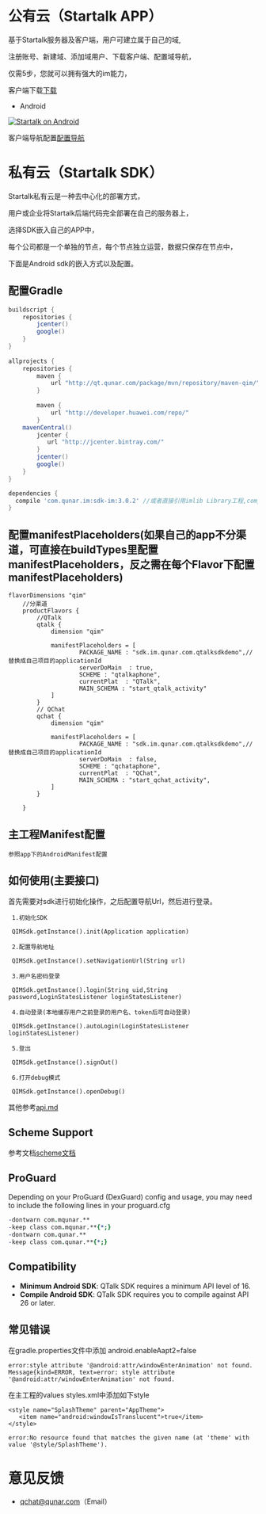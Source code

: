 公有云（Startalk APP）
=====
基于Startalk服务器及客户端，用户可建立属于自己的域,

注册账号、新建域、添加域用户、下载客户端、配置域导航，

仅需5步，您就可以拥有强大的im能力，

客户端下载[下载](https://im.qunar.com/new/#/download)

- Android

[![Startalk on Android](https://s.qunarzz.com/qtalk_official_web/pages/download/android.png)](https://qt.qunar.com/downloads/qtalk_android.apk)

客户端导航配置[配置导航](https://im.qunar.com/new/#/platform/access_guide/manage_nav?id=manage_nav_mb)

私有云（Startalk SDK）
=====
Startalk私有云是一种去中心化的部署方式，

用户或企业将Startalk后端代码完全部署在自己的服务器上，

选择SDK嵌入自己的APP中，

每个公司都是一个单独的节点，每个节点独立运营，数据只保存在节点中，

下面是Android sdk的嵌入方式以及配置。

配置Gradle
--------
```gradle
buildscript {
    repositories {
        jcenter()
        google()
    }
}
 
allprojects {
    repositories {
        maven {
            url "http://qt.qunar.com/package/mvn/repository/maven-qim/"
        }
        
        maven {
            url "http://developer.huawei.com/repo/"
        }
    mavenCentral()
        jcenter {
           url "http://jcenter.bintray.com/"
        }
        jcenter()
        google()
    }
}
```

```gradle
dependencies {
  compile 'com.qunar.im:sdk-im:3.0.2' //或者直接引用imlib Library工程,compile project(':imlib')
}
```

配置manifestPlaceholders(如果自己的app不分渠道，可直接在buildTypes里配置manifestPlaceholders，反之需在每个Flavor下配置manifestPlaceholders)
--------

```manifestPlaceholders
flavorDimensions "qim"
    //分渠道
    productFlavors {
        //QTalk
        qtalk {
            dimension "qim"

            manifestPlaceholders = [
                    PACKAGE_NAME : "sdk.im.qunar.com.qtalksdkdemo",//替换成自己项目的applicationId
                    serverDoMain  : true,
                    SCHEME : "qtalkaphone",
                    currentPlat  : "QTalk",
                    MAIN_SCHEMA : "start_qtalk_activity"
            ]
        }
        // QChat
        qchat {
            dimension "qim"

            manifestPlaceholders = [
                    PACKAGE_NAME : "sdk.im.qunar.com.qtalksdkdemo",//替换成自己项目的applicationId
                    serverDoMain  : false,
                    SCHEME : "qchataphone",
                    currentPlat  : "QChat",
                    MAIN_SCHEMA : "start_qchat_activity",
            ]
        }

    }
```
主工程Manifest配置
--------

```
参照app下的AndroidManifest配置
```
如何使用(主要接口)
--------
首先需要对sdk进行初始化操作，之后配置导航Url，然后进行登录。
 ```init
  1.初始化SDK
  
  QIMSdk.getInstance().init(Application application)
  ```
 ```config
  2.配置导航地址
  
  QIMSdk.getInstance().setNavigationUrl(String url)
  ```  
 ```login
  3.用户名密码登录
  
  QIMSdk.getInstance().login(String uid,String password,LoginStatesListener loginStatesListener)
  ```   
 ```Autologin
  4.自动登录(本地缓存用户之前登录的用户名、token后可自动登录)
  
  QIMSdk.getInstance().autoLogin(LoginStatesListener loginStatesListener)
  ```   
 ```logout
  5.登出
  
  QIMSdk.getInstance().signOut()
  ```
 ```debug
  6.打开debug模式

  QIMSdk.getInstance().openDebug()
  ```
  其他参考[api.md](doc/api.md)

  
Scheme Support
--------
参考文档[scheme文档](https://github.com/qunarcorp/imsdk-android/wiki/Scheme-Support)

ProGuard
--------
Depending on your ProGuard (DexGuard) config and usage, you may need to include the following lines in your proguard.cfg

```pro
-dontwarn com.mqunar.**
-keep class com.mqunar.**{*;}
-dontwarn com.qunar.**
-keep class com.qunar.**{*;}
```

Compatibility
-------------

 * **Minimum Android SDK**: QTalk SDK requires a minimum API level of 16.
 * **Compile Android SDK**: QTalk SDK requires you to compile against API 26 or later.
 
常见错误
--------
在gradle.properties文件中添加 android.enableAapt2=false
```error1
error:style attribute '@android:attr/windowEnterAnimation' not found.
Message{kind=ERROR, text=error: style attribute '@android:attr/windowEnterAnimation' not found.
```
在主工程的values styles.xml中添加如下style
```style
<style name="SplashTheme" parent="AppTheme">
   <item name="android:windowIsTranslucent">true</item>
</style>
```

```error2
﻿error:No resource found that matches the given name (at 'theme' with value '@style/SplashTheme').
```


意见反馈
=====
-   qchat@qunar.com（Email）